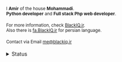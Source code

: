 <small>
  I <b>Amir</b> of the house <b>Mohammadi</b>.
  <br>
  <b>Python developer</b> and <b>Full stack Php web developer</b>.
</small>
<br>
<br>
<small>
  For more information, check <a href="https://blackiq.ir">BlackIQ.ir</a>.
  <br>
  Also there is <a href="https://fa.blackiq.ir">fa.BlackIQ.ir</a> for persian language.
</small>
<br>
<br>
<small>
  Contact via Email <a href="mailto:me@blackiq.ir">me@blackiq.ir</a>
</small>
<br>
<br>
<details>
    <summary>Status</summary>
    <br>

[![ReadMe Card](https://github-readme-stats.vercel.app/api?username=BlackIQ&show_icons=true&count_private=true&include_all_commits=true)](https://github.com/BlackIQ)
[![Account Streak](https://github-readme-streak-stats.herokuapp.com/?user=BlackIQ)](https://github.com/BlackIQ)
  
</details>
